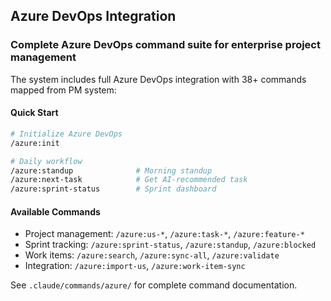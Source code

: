 ## Azure DevOps Integration

### Complete Azure DevOps command suite for enterprise project management

The system includes full Azure DevOps integration with 38+ commands mapped from PM system:

#### Quick Start
```bash
# Initialize Azure DevOps
/azure:init

# Daily workflow
/azure:standup              # Morning standup
/azure:next-task            # Get AI-recommended task
/azure:sprint-status        # Sprint dashboard
```

#### Available Commands
- Project management: `/azure:us-*`, `/azure:task-*`, `/azure:feature-*`
- Sprint tracking: `/azure:sprint-status`, `/azure:standup`, `/azure:blocked`
- Work items: `/azure:search`, `/azure:sync-all`, `/azure:validate`
- Integration: `/azure:import-us`, `/azure:work-item-sync`

See `.claude/commands/azure/` for complete command documentation.